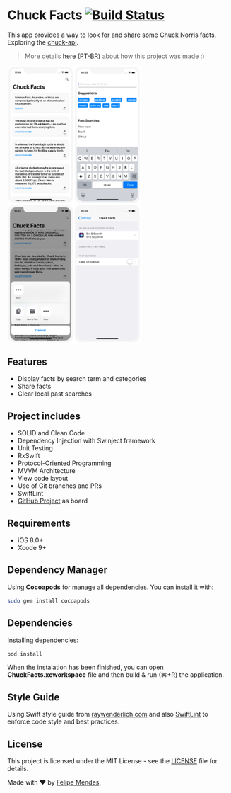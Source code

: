 # Chuck Facts [![Build Status](https://app.bitrise.io/app/81917c2d3d7c7573/status.svg?token=gYp76flA4Ge1ar2UPXTFtA&branch=master)](https://app.bitrise.io/app/81917c2d3d7c7573)

This app provides a way to look for and share some Chuck Norris facts. Exploring the [chuck-api](https://api.chucknorris.io/).

> More details [here (PT-BR)](https://felipemendes.github.io/chuck-facts/) about how this project was made :)

<div style="display:flex;">
    <img src="https://github.com/felipemendes/ChuckFacts/blob/development/Screenshots/home.png" width="30%">
    <img src="https://github.com/felipemendes/ChuckFacts/blob/development/Screenshots/search.png" width="30%">
</div>

<div style="display:flex;">
    <img src="https://github.com/felipemendes/ChuckFacts/blob/development/Screenshots/share.png" width="30%">
    <img src="https://github.com/felipemendes/ChuckFacts/blob/development/Screenshots/settings.png" width="30%">
</div>

## Features
- Display facts by search term and categories
- Share facts
- Clear local past searches

## Project includes
- SOLID and Clean Code
- Dependency Injection with Swinject framework
- Unit Testing
- RxSwift
- Protocol-Oriented Programming
- MVVM Architecture
- View code layout
- Use of Git branches and PRs
- SwiftLint 
- [GitHub Project](https://github.com/felipemendes/ChuckFacts/projects/1) as board

## Requirements
- iOS 8.0+
- Xcode 9+

## Dependency Manager
Using **Cocoapods** for manage all dependencies. You can install it with:
```bash
sudo gem install cocoapods
```

## Dependencies
Installing dependencies:
```bash
pod install
```
When the instalation has been finished, you can open **ChuckFacts.xcworkspace** file and then build & run (⌘+R) the application.

## Style Guide
Using Swift style guide from [raywenderlich.com](https://github.com/raywenderlich/swift-style-guide) and also [SwiftLint](https://github.com/realm/SwiftLint) to enforce code style and best practices.

## License
This project is licensed under the MIT License - see the [LICENSE](LICENSE) file for details.

Made with :heart: by [Felipe Mendes](https://github.com/felipemendes).
